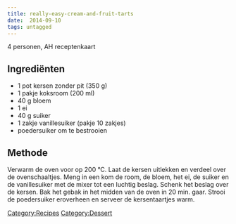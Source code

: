 ```yaml
---
title: really-easy-cream-and-fruit-tarts
date:  2014-09-10
tags: untagged
---
```

4 personen, AH receptenkaart

Ingrediënten
------------

-   1 pot kersen zonder pit (350 g)
-   1 pakje koksroom (200 ml)
-   40 g bloem
-   1 ei
-   40 g suiker
-   1 zakje vanillesuiker (pakje 10 zakjes)
-   poedersuiker om te bestrooien

Methode
-------

Verwarm de oven voor op 200 °C. Laat de kersen uitlekken en verdeel over
de ovenschaaltjes. Meng in een kom de room, de bloem, het ei, de suiker
en de vanillesuiker met de mixer tot een luchtig beslag. Schenk het
beslag over de kersen. Bak het gebak in het midden van de oven in 20
min. gaar. Strooi de poedersuiker eroverheen en serveer de
kersentaartjes warm.

<Category:Recipes> <Category:Dessert>

